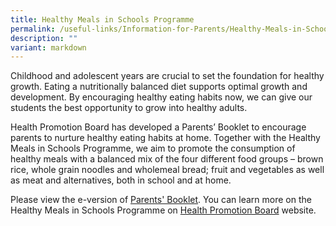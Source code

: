 ```yaml
---
title: Healthy Meals in Schools Programme
permalink: /useful-links/Information-for-Parents/Healthy-Meals-in-Schools-Programme/
description: ""
variant: markdown
---
```

Childhood and adolescent years are crucial to set the foundation for healthy growth. Eating a nutritionally balanced diet supports optimal growth and development. By encouraging healthy eating habits now, we can give our students the best opportunity to grow into healthy adults.

Health Promotion Board has developed a Parents’ Booklet to encourage parents to nurture healthy eating habits at home. Together with the Healthy Meals in Schools Programme, we aim to promote the consumption of healthy meals with a balanced mix of the four different food groups – brown rice, whole grain noodles and wholemeal bread; fruit and vegetables as well as meat and alternatives, both in school and at home.

Please view the e-version of [Parents' Booklet](/files/HPB%20HM%20Parents%20Booklet_School_Generic_30%20Mar.pdf). You can learn more on the Healthy Meals in Schools Programme on [Health Promotion Board](https://hpb.gov.sg/schools/school-programmes/healthy-meals-in-schools-programme) website.